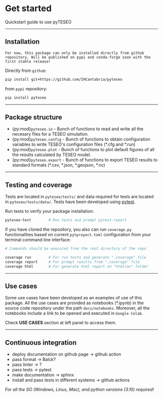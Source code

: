 # Get started
Quickstart guide to use pyTESEO

---

## Installation
```{note}
For now, this package can only be installed directly from github repository. Will be published on pypi and conda-forge soon with the first stable release!
```
Directly from `github`:
```bash
pip install git+https://github.com/IHCantabria/pyteseo
```
from `pypi` repository:
```bash
pip install pyteseo
```

---

## Package structure
* {py:mod}`pyteseo.io` - Bunch of functions to read and write all the necesary files for a TESEO simulation.
* {py:mod}`pyteseo.config` - Bunch of functions to obtain configuration variables to write TESEO's configuration files (*.cfg and *.run)
* {py:mod}`pyteseo.plot` - Bunch of functions to plot default figures of all the results calculated by TESEO model.
* {py:mod}`pyteseo.export` - Bunch of functions to export TESEO results to standard formats (*.csv, *.json, *.geojson, *.nc)

---

## Testing and coverage
Tests are located in `pyteseo/tests/` and data required for tests are located in `pyteseo/tests/data/`.
Tests have been developed using [pytest](https://docs.pytest.org/).

Run tests to verify your package installation:
```bash
pyteseo-test        # Run tests and prompt pytest-report
```

If you have cloned the repository, you also can run `coverage.py` functionalities based on current `pytproyect.toml` configuration from your terminal command line interface:
```bash
# Commands should be executed from the root directory of the repo

coverage run        # For run tests and generate ".coverage" file
coverage report     # For prompt results from ".coverage" file
coverage html       # For generate html report on "htmlcov" folder
```

---

## Use cases
Some use cases have been developed as an examples of use of this package.
All the use cases are provided as notebooks (*.ipynb) in the source code repository under the path `docs/notebooks`. Moreover, all the notebooks include a link to be opened and executed in `Google Colab`.

Check **USE CASES** section at left panel to access them.

---

## Continuous integration
* deploy documentation on github page -> github action
* pass format -> Balck?
* pass linter -> ?
* pass tests -> pytest
* make documentation -> sphinx
* install and pass tests in different systems -> github actions

*For all the SO (Windows, Linux, Mac), and python versions (3.10) required!*
